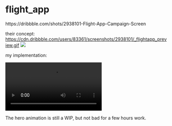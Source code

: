 # flight_app

https:&#x2F;&#x2F;dribbble.com&#x2F;shots&#x2F;2938101-Flight-App-Campaign-Screen

their concept:
https://cdn.dribbble.com/users/83361/screenshots/2938101/_flightapp_preview.gif
![](https://cdn.dribbble.com/users/83361/screenshots/2938101/_flightapp_preview.gif)

my implementation:

![](https://github.com/fdoyle/flutter-trip-demo/blob/master/flutter_demo_trip.webm)

The hero animation is still a WIP, but not bad for a few hours work. 
